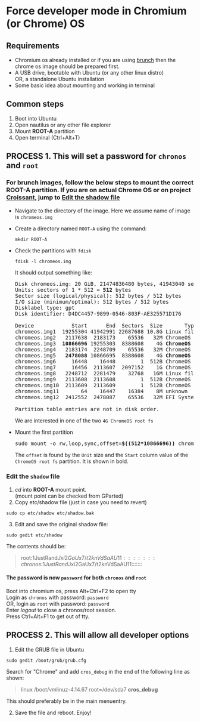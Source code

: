# Force developer mode in Chromium (or Chrome) OS

## Requirements
- Chromium os already installed or if you are using [brunch](https://github.com/sebanc/brunch) then the chrome os image should be prepared first.
- A USB drive, bootable with Ubuntu (or any other linux distro)  
  OR, a standalone Ubuntu installation
- Some basic idea about mounting and working in terminal

## Common steps
1. Boot into Ubuntu
2. Open nautilus or any other file explorer
3. Mount <b>ROOT-A</b> partition
4. Open terminal (Ctrl+Alt+T)

## PROCESS 1. This will set a password for `chronos` and `root`

### For brunch images, follow the below steps to mount the correct ROOT-A partition. If you are on actual Chrome OS or on project [Croissant](https://github.com/imperador/chromefy), jump to [Edit the shadow file](#edit-the-shadow-file)  
  
  - Navigate to the directory of the image. Here we assume name of image is `chromeos.img`  
  - Create a directory named `ROOT-A` using the command:
    ```
    mkdir ROOT-A
    ```
  - Check the partitions with `fdisk`
    ```
    fdisk -l chromeos.img
    ```
    It should output something like:
     
    <pre>
    Disk chromeos.img: 20 GiB, 21474836480 bytes, 41943040 sectors  
    Units: sectors of 1 * 512 = <b>512</b> bytes  
    Sector size (logical/physical): 512 bytes / 512 bytes  
    I/O size (minimum/optimal): 512 bytes / 512 bytes  
    Disklabel type: gpt  
    Disk identifier: D4DC4457-9899-0546-803F-AE325571D176  
      
    Device            Start      End  Sectors  Size       Type  
    chromeos.img1  19255304 41942991 22687688 10.8G Linux filesystem  
    chromeos.img2   2117638  2183173    65536   32M ChromeOS kernel  
    chromeos.img3  <b>10866696</b> 19255303  8388608    4G <b>ChromeOS root fs</b>  
    chromeos.img4   2183174  2248709    65536   32M ChromeOS kernel  
    chromeos.img5   <b>2478088</b> 10866695  8388608    4G <b>ChromeOS root fs</b>  
    chromeos.img6     16448    16448        1  512B ChromeOS kernel  
    chromeos.img7     16456  2113607  2097152    1G ChromeOS root fs  
    chromeos.img8   2248712  2281479    32768   16M Linux filesystem  
    chromeos.img9   2113608  2113608        1  512B ChromeOS reserved  
    chromeos.img10  2113609  2113609        1  512B ChromeOS reserved  
    chromeos.img11       64    16447    16384    8M unknown  
    chromeos.img12  2412552  2478087    65536   32M EFI System  
    
    Partition table entries are not in disk order.  
    </pre>
    
    We are interested in one of the two `4G ChromeOS root fs`
  - Mount the first partition
    <pre>
    sudo mount -o rw,loop,sync,offset=<b>$((512*10866696))</b> chromeos.img ROOT-A
    </pre>
    The `offset` is found by the `Unit` size and the `Start` column value of the `ChromeOS root fs` partition. It is shown in bold.

### Edit the `shadow` file
1. <i>cd</i> into <b>ROOT-A</b> mount point.  
  (mount point can be checked from GParted)  
2. Copy etc/shadow file (just in case you need to revert)
```
sudo cp etc/shadow etc/shadow.bak
```
3. Edit and save the original shadow file:
```
sudo gedit etc/shadow
```
  The contents should be:
  > root:$1$JustRand$Jxi2GaUx7/t2knVdSaAU11:::::::  
  > chronos:$1$JustRand$Jxi2GaUx7/t2knVdSaAU11:::::::  
  
#### The password is now `password` for both `chronos` and `root`
Boot into chromium os, press Alt+Ctrl+F2 to open tty  
Login as `chronos` with password: `password`  
OR, login as `root` with password: `password`  
Enter <i>logout</i> to close a chronos/root session.  
Press Ctrl+Alt+F1 to get out of tty.  

## PROCESS 2. This will allow all developer options
1. Edit the GRUB file in Ubuntu
```
sudo gedit /boot/grub/grub.cfg
```
Search for "Chrome" and add `cros_debug` in the end of the following line as shown:  
  > linux /boot/vmlinuz-4.14.67 root=/dev/sda7 <b>cros_debug</b>  

This should preferably be in the main menuentry.  
 
 2. Save the file and reboot. Enjoy!

